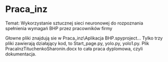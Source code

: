 # Praca_inz
Temat: Wykorzystanie sztucznej sieci neuronowej do rozpoznania spełnienia wymagań BHP przez pracowników firmy

Głowne pliki znajdują sie w Praca_inz\Aplikacja BHP\.spyproject\...
 Tylko trzy pliki zawierają działający kod, to Start_page.py, yolo.py, yolo1.py.
 Plik PracaInzTituchenkoSharonin.docx to cała praca dyplomowa, czyli dokumentacja.
